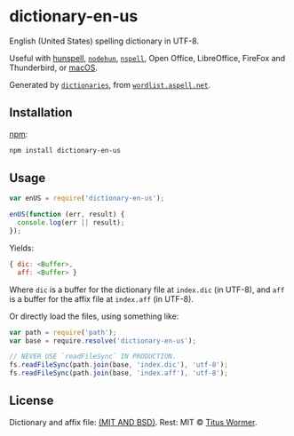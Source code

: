 # dictionary-en-us

English (United States) spelling dictionary in UTF-8.

Useful with [hunspell][], [`nodehun`][nodehun], [`nspell`][nspell],
Open Office, LibreOffice, FireFox and Thunderbird, or [macOS][].

Generated by [`dictionaries`][dictionaries], from
[`wordlist.aspell.net`][source].

## Installation

[npm][]:

```bash
npm install dictionary-en-us
```

## Usage

```js
var enUS = require('dictionary-en-us');

enUS(function (err, result) {
  console.log(err || result);
});
```

Yields:

```js
{ dic: <Buffer>,
  aff: <Buffer> }
```

Where `dic` is a buffer for the dictionary file at `index.dic` (in UTF-8), and
`aff` is a buffer for the affix file at `index.aff` (in UTF-8).

Or directly load the files, using something like:

```js
var path = require('path');
var base = require.resolve('dictionary-en-us');

// NEVER USE `readFileSync` IN PRODUCTION.
fs.readFileSync(path.join(base, 'index.dic'), 'utf-8');
fs.readFileSync(path.join(base, 'index.aff'), 'utf-8');
```

## License

Dictionary and affix file: [(MIT AND BSD)](https://github.com/wooorm/dictionaries/blob/master/dictionaries/en-US/LICENSE).
Rest: MIT © [Titus Wormer][home].

[hunspell]: http://hunspell.github.io

[nodehun]: https://github.com/nathanjsweet/nodehun

[nspell]: https://github.com/wooorm/nspell

[macos]: https://github.com/wooorm/dictionaries#macos

[source]: http://wordlist.aspell.net/dicts/

[npm]: https://docs.npmjs.com/cli/install

[dictionaries]: https://github.com/wooorm/dictionaries

[home]: https://wooorm.com
